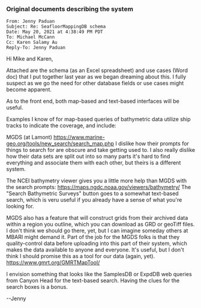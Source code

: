### Original documents describing the system

```
From: Jenny Paduan
Subject: Re: SeafloorMappingDB schema
Date: May 20, 2021 at 4:38:49 PM PDT
To: Michael McCann
Cc: Karen Salamy Au
Reply-To: Jenny Paduan
```

Hi Mike and Karen,

Attached are the schema (as an Excel spreadsheet) and use cases (Word doc) that I put together last year as we began dreaming about this. I fully suspect as we go the need for other database fields or use cases might become apparent. 

As to the front end, both map-based and text-based interfaces will be useful. 

Examples I know of for map-based queries of bathymetric data utilize ship tracks to indicate the coverage, and include:

MGDS (at Lamont)
https://www.marine-geo.org/tools/new_search/search_map.php
I dislike how their prompts for things to search for are obscure and take getting used to. I also really dislike how their data sets are split out into so many parts it's hard to find everything and associate them with each other, but theirs is a different system.

The NCEI bathymetry viewer gives you a little more help than MGDS with the search prompts:
https://maps.ngdc.noaa.gov/viewers/bathymetry/
The "Search Bathymetric Surveys" button goes to a somewhat text-based search, which is veru useful if you already have a sense of what you're looking for. 

MGDS also has a feature that will construct grids from their archived data within a region you outline, which you can download as GRD or geoTiff files. I don't think we should go there, yet, but I can imagine someday others at MBARI might demand it. Part of the job for the MGDS folks is that they quality-control data before uploading into this part of their system, which makes the data available to anyone and everyone. It's useful, but I don't think I should promise this as a tool for our data (again, yet).
https://www.gmrt.org/GMRTMapTool/

I envision something that looks like the SamplesDB or ExpdDB web queries from Canyon Head for the text-based search. Having the clues for the search boxes is a bonus.

--Jenny

